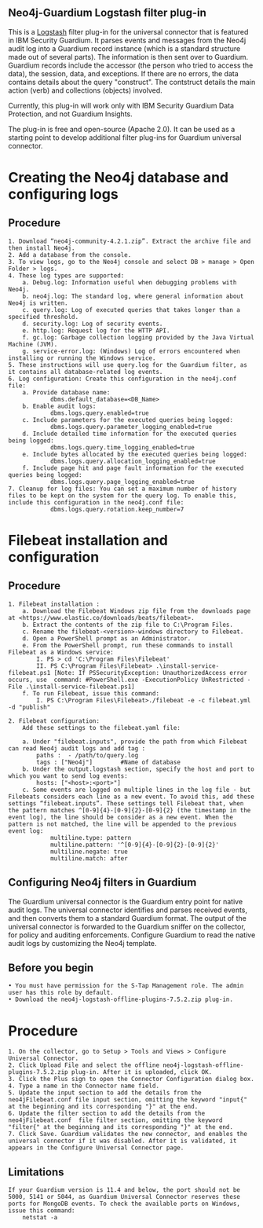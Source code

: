 ## Neo4j-Guardium Logstash filter plug-in

This is a [Logstash](https://github.com/elastic/logstash) filter plug-in for the universal connector that is featured in IBM Security Guardium. It parses events and messages from the Neo4j audit log into a Guardium record instance (which is a standard structure made out of several parts). The information is then sent over to Guardium. Guardium records include the accessor (the person who tried to access the data), the session, data, and exceptions. If there are no errors, the data contains details about the query "construct". The contstruct details the main action (verb) and collections (objects) involved.

Currently, this plug-in will work only with IBM Security Guardium Data Protection, and not Guardium Insights.

The plug-in is free and open-source (Apache 2.0). It can be used as a starting point to develop additional filter plug-ins for Guardium universal connector.

# Creating the Neo4j database and configuring logs

## Procedure

	1. Download “neo4j-community-4.2.1.zip”. Extract the archive file and then install Neo4j.
	2. Add a database from the console.
	3. To view logs, go to the Neo4j console and select DB > manage > Open Folder > logs.
	4. These log types are supported:
		a. Debug.log: Information useful when debugging problems with Neo4j.
		b. neo4j.log: The standard log, where general information about Neo4j is written.
		c. query.log: Log of executed queries that takes longer than a specified threshold.
		d. security.log: Log of security events.
		e. http.log: Request log for the HTTP API.
		f. gc.log: Garbage collection logging provided by the Java Virtual Machine (JVM).
		g. service-error.log: (Windows) Log of errors encountered when installing or running the Windows service.
	5. These instructions will use query.log for the Guardium filter, as it contains all database-related log events.
	6. Log configuration: Create this configuration in the neo4j.conf file:
		a. Provide database name:
				dbms.default_database=<DB_Name>
		b. Enable audit logs:
				dbms.logs.query.enabled=true
		c. Include parameters for the executed queries being logged:
				dbms.logs.query.parameter_logging_enabled=true
		d. Include detailed time information for the executed queries being logged:
				dbms.logs.query.time_logging_enabled=true
		e. Include bytes allocated by the executed queries being logged:
				dbms.logs.query.allocation_logging_enabled=true
		f. Include page hit and page fault information for the executed queries being logged:
				dbms.logs.query.page_logging_enabled=true
	7. Cleanup for log files: You can set a maximum number of history files to be kept on the system for the query log. To enable this, include this configuration in the neo4j.conf file:
				dbms.logs.query.rotation.keep_number=7

# Filebeat installation and configuration

## Procedure

	1. Filebeat installation :
		a. Download the Filebeat Windows zip file from the downloads page at <https://www.elastic.co/downloads/beats/filebeat>.
		b. Extract the contents of the zip file to C:\Program Files.
		c. Rename the filebeat-<version>-windows directory to Filebeat.
		d. Open a PowerShell prompt as an Administrator.
		e. From the PowerShell prompt, run these commands to install Filebeat as a Windows service:
			I. PS > cd 'C:\Program Files\Filebeat'
			II. PS C:\Program Files\Filebeat> .\install-service-filebeat.ps1 [Note: If PSSecurityException: UnauthorizedAccess error occurs, use  command: #PowerShell.exe -ExecutionPolicy UnRestricted -File .\install-service-filebeat.ps1]
		f. To run Filebeat, issue this command:
			I. PS C:\Program Files\Filebeat>./filebeat -e -c filebeat.yml -d "publish"

	2. Filebeat configuration:
		Add these settings to the filebeat.yaml file:

		a. Under "filebeat.inputs", provide the path from which Filebeat can read Neo4j audit logs and add tag :
			paths :  - /path/to/query.log
			tags : ["Neo4j"]		#Name of database
		b. Under the output.logstash section, specify the host and port to which you want to send log events:
			hosts: ["<host>:<port>"]
		c. Some events are logged on multiple lines in the log file - but Filebeats considers each line as a new event. To avoid this, add these settings “filebeat.inputs”. These settings tell Filebeat that, when the pattern matches ^[0-9]{4}-[0-9]{2}-[0-9]{2} (the timestamp in the event log), the line should be consider as a new event. When the pattern is not matched, the line will be appended to the previous event log:
				multiline.type: pattern
				multiline.pattern: '^[0-9]{4}-[0-9]{2}-[0-9]{2}'
				multiline.negate: true
				multiline.match: after


## Configuring Neo4j filters in Guardium

The Guardium universal connector is the Guardium entry point for native audit logs. The universal connector identifies and parses received events, and then converts them to a standard Guardium format. The output of the universal connector is forwarded to the Guardium sniffer on the collector, for policy and auditing enforcements. Configure Guardium to read the native audit logs by customizing the Neo4j template.

## Before you begin

	• You must have permission for the S-Tap Management role. The admin user has this role by default.
	• Download the neo4j-logstash-offline-plugins-7.5.2.zip plug-in.

# Procedure

	1. On the collector, go to Setup > Tools and Views > Configure Universal Connector.
	2. Click Upload File and select the offline neo4j-logstash-offline-plugins-7.5.2.zip plug-in. After it is uploaded, click OK.
	3. Click the Plus sign to open the Connector Configuration dialog box.
	4. Type a name in the Connector name field.
	5. Update the input section to add the details from the neo4jFilebeat.conf file input section, omitting the keyword "input{" at the beginning and its corresponding "}" at the end.
	6. Update the filter section to add the details from the neo4jFilebeat.conf  file filter section, omitting the keyword "filter{" at the beginning and its corresponding "}" at the end.
	7. Click Save. Guardium validates the new connector, and enables the universal connector if it was disabled. After it is validated, it appears in the Configure Universal Connector page.

## Limitations

	If your Guardium version is 11.4 and below, the port should not be 5000, 5141 or 5044, as Guardium Universal Connector reserves these ports for MongoDB events. To check the available ports on Windows, issue this command:
		netstat -a
